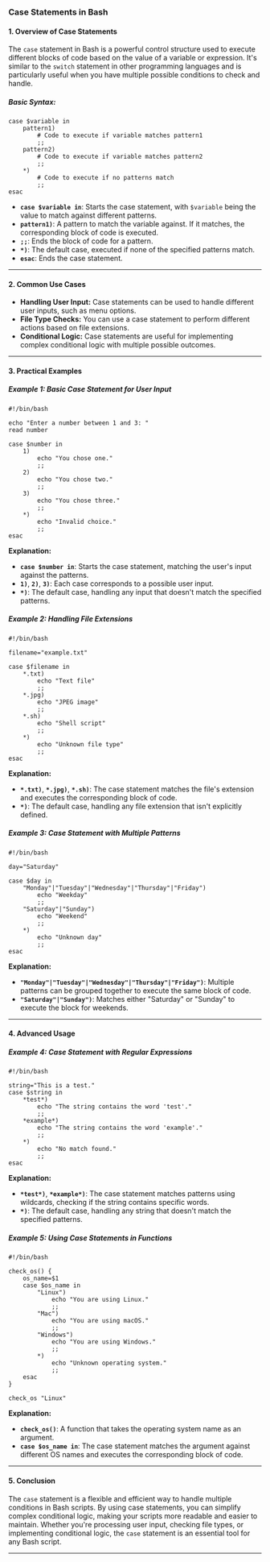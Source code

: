 ### **Case Statements in Bash**
#### **1. Overview of Case Statements**
The `case` statement in Bash is a powerful control structure used to execute different blocks of code based on the value of a variable or expression. It's similar to the `switch` statement in other programming languages and is particularly useful when you have multiple possible conditions to check and handle.
##### **Basic Syntax:**
```
case $variable in
    pattern1)
        # Code to execute if variable matches pattern1
        ;;
    pattern2)
        # Code to execute if variable matches pattern2
        ;;
    *)
        # Code to execute if no patterns match
        ;;
esac
```
- **`case $variable in`**: Starts the case statement, with `$variable` being the value to match against different patterns.
- **`pattern1)`**: A pattern to match the variable against. If it matches, the corresponding block of code is executed.
- **`;;`**: Ends the block of code for a pattern.
- **`*)`**: The default case, executed if none of the specified patterns match.
- **`esac`**: Ends the case statement.
---
#### **2. Common Use Cases**
- **Handling User Input:** Case statements can be used to handle different user inputs, such as menu options.
- **File Type Checks:** You can use a case statement to perform different actions based on file extensions.
- **Conditional Logic:** Case statements are useful for implementing complex conditional logic with multiple possible outcomes.
---
#### **3. Practical Examples**
##### **Example 1: Basic Case Statement for User Input**
```
#!/bin/bash

echo "Enter a number between 1 and 3: "
read number

case $number in
    1)
        echo "You chose one."
        ;;
    2)
        echo "You chose two."
        ;;
    3)
        echo "You chose three."
        ;;
    *)
        echo "Invalid choice."
        ;;
esac
```
**Explanation:**
- **`case $number in`**: Starts the case statement, matching the user's input against the patterns.
- **`1)`**, **`2)`**, **`3)`**: Each case corresponds to a possible user input.
- **`*)`**: The default case, handling any input that doesn't match the specified patterns.
##### **Example 2: Handling File Extensions**
```
#!/bin/bash

filename="example.txt"

case $filename in
    *.txt)
        echo "Text file"
        ;;
    *.jpg)
        echo "JPEG image"
        ;;
    *.sh)
        echo "Shell script"
        ;;
    *)
        echo "Unknown file type"
        ;;
esac
```
**Explanation:**
- **`*.txt)`**, **`*.jpg)`**, **`*.sh)`**: The case statement matches the file's extension and executes the corresponding block of code.
- **`*)`**: The default case, handling any file extension that isn't explicitly defined.

##### **Example 3: Case Statement with Multiple Patterns**
```
#!/bin/bash

day="Saturday"

case $day in
    "Monday"|"Tuesday"|"Wednesday"|"Thursday"|"Friday")
        echo "Weekday"
        ;;
    "Saturday"|"Sunday")
        echo "Weekend"
        ;;
    *)
        echo "Unknown day"
        ;;
esac
```
**Explanation:**
- **`"Monday"|"Tuesday"|"Wednesday"|"Thursday"|"Friday")`**: Multiple patterns can be grouped together to execute the same block of code.
- **`"Saturday"|"Sunday")`**: Matches either "Saturday" or "Sunday" to execute the block for weekends.
---
#### **4. Advanced Usage**
##### **Example 4: Case Statement with Regular Expressions**
```
#!/bin/bash

string="This is a test."
case $string in
    *test*)
        echo "The string contains the word 'test'."
        ;;
    *example*)
        echo "The string contains the word 'example'."
        ;;
    *)
        echo "No match found."
        ;;
esac
```
**Explanation:**
- **`*test*)`**, **`*example*)`**: The case statement matches patterns using wildcards, checking if the string contains specific words.
- **`*)`**: The default case, handling any string that doesn't match the specified patterns.

##### **Example 5: Using Case Statements in Functions**
```
#!/bin/bash

check_os() {
    os_name=$1
    case $os_name in
        "Linux")
            echo "You are using Linux."
            ;;
        "Mac")
            echo "You are using macOS."
            ;;
        "Windows")
            echo "You are using Windows."
            ;;
        *)
            echo "Unknown operating system."
            ;;
    esac
}

check_os "Linux"
```
**Explanation:**
- **`check_os()`**: A function that takes the operating system name as an argument.
- **`case $os_name in`**: The case statement matches the argument against different OS names and executes the corresponding block of code.
---
#### **5. Conclusion**
The `case` statement is a flexible and efficient way to handle multiple conditions in Bash scripts. By using case statements, you can simplify complex conditional logic, making your scripts more readable and easier to maintain. Whether you're processing user input, checking file types, or implementing conditional logic, the `case` statement is an essential tool for any Bash script.

---

